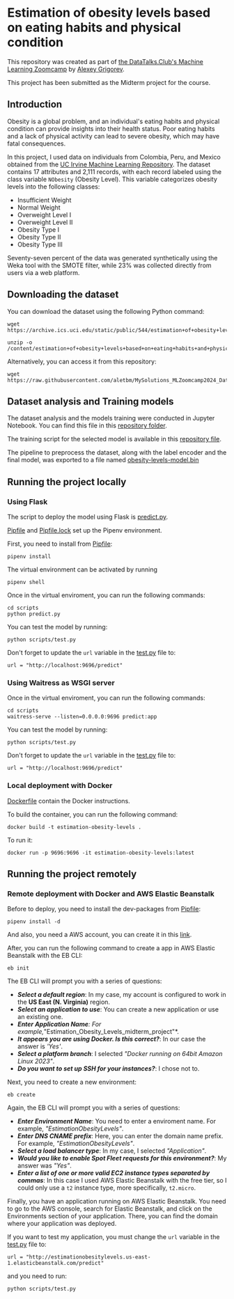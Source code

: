 # Estimation of obesity levels based on eating habits and physical condition

This repository was created as part of [the DataTalks.Club's Machine Learning Zoomcamp](https://github.com/alexeygrigorev) by [Alexey Grigorev](https://github.com/alexeygrigorev).

This project has been submitted as the Midterm project for the course.

## Introduction

Obesity is a global problem, and an individual's eating habits and physical condition can provide insights into their health status. Poor eating habits and a lack of physical activity can lead to severe obesity, which may have fatal consequences.

In this project, I used data on individuals from Colombia, Peru, and Mexico obtained from the [UC Irvine Machine Learning Repository](https://archive.ics.uci.edu/dataset/544/estimation+of+obesity+levels+based+on+eating+habits+and+physical+condition). The dataset contains 17 attributes and 2,111 records, with each record labeled using the class variable `NObesity` (Obesity Level). This variable categorizes obesity levels into the following classes:
+ Insufficient Weight
+ Normal Weight
+ Overweight Level I
+ Overweight Level II
+ Obesity Type I
+ Obesity Type II
+ Obesity Type III

Seventy-seven percent of the data was generated synthetically using the Weka tool with the SMOTE filter, while 23% was collected directly from users via a web platform.

## Downloading the dataset

You can download the dataset using the following Python command:

```
wget https://archive.ics.uci.edu/static/public/544/estimation+of+obesity+levels+based+on+eating+habits+and+physical+condition.zip

unzip -o /content/estimation+of+obesity+levels+based+on+eating+habits+and+physical+condition.zip
```
Alternatively, you can access it from this repository:
```
wget https://raw.githubusercontent.com/aletbm/MySolutions_MLZoomcamp2024_DataTalks.Club/refs/heads/main/Estimation_Obesity_Levels_midterm_project/dataset/ObesityDataSet_raw_and_data_sinthetic.csv
```

## Dataset analysis and Training models

The dataset analysis and the models training were conducted in Jupyter Notebook. You can find this file in this [repository folder](https://github.com/aletbm/MySolutions_MLZoomcamp2024_DataTalks.Club/tree/main/Estimation_Obesity_Levels_midterm_project/analysis).

The training script for the selected model is available in this [repository file](https://github.com/aletbm/MySolutions_MLZoomcamp2024_DataTalks.Club/blob/main/Estimation_Obesity_Levels_midterm_project/scripts/train.py).

The pipeline to preprocess the dataset, along with the label encoder and the final model, was exported to a file named [obesity-levels-model.bin](https://github.com/aletbm/MySolutions_MLZoomcamp2024_DataTalks.Club/blob/main/Estimation_Obesity_Levels_midterm_project/model/obesity-levels-model.bin)

## Running the project locally

### Using Flask

The script to deploy the model using Flask is [predict.py](https://github.com/aletbm/MySolutions_MLZoomcamp2024_DataTalks.Club/blob/main/Estimation_Obesity_Levels_midterm_project/scripts/predict.py).

[Pipfile](https://github.com/aletbm/MySolutions_MLZoomcamp2024_DataTalks.Club/blob/main/Estimation_Obesity_Levels_midterm_project/Pipfile) and [Pipfile.lock](https://github.com/aletbm/MySolutions_MLZoomcamp2024_DataTalks.Club/blob/main/Estimation_Obesity_Levels_midterm_project/Pipfile.lock) set up the Pipenv environment. 

First, you need to install from [Pipfile](https://github.com/aletbm/MySolutions_MLZoomcamp2024_DataTalks.Club/blob/main/Estimation_Obesity_Levels_midterm_project/Pipfile):
```
pipenv install
```
The virtual environment can be activated by running
```
pipenv shell
```
Once in the virtual enviroment, you can run the following commands:
```
cd scripts
python predict.py
```
You can test the model by running:
```
python scripts/test.py
```
Don't forget to update the `url` variable in the [test.py](https://github.com/aletbm/MySolutions_MLZoomcamp2024_DataTalks.Club/blob/main/Estimation_Obesity_Levels_midterm_project/scripts/test.py) file to:
```
url = "http://localhost:9696/predict"
```
### Using Waitress as WSGI server

Once in the virtual enviroment, you can run the following commands:
```
cd scripts
waitress-serve --listen=0.0.0.0:9696 predict:app
```
You can test the model by running:
```
python scripts/test.py
```
Don't forget to update the `url` variable in the [test.py](https://github.com/aletbm/MySolutions_MLZoomcamp2024_DataTalks.Club/blob/main/Estimation_Obesity_Levels_midterm_project/scripts/test.py) file to:
```
url = "http://localhost:9696/predict"
```

### Local deployment with Docker

[Dockerfile](https://github.com/aletbm/MySolutions_MLZoomcamp2024_DataTalks.Club/blob/main/Estimation_Obesity_Levels_midterm_project/Dockerfile) contain the Docker instructions.

To build the container, you can run the following command:
```
docker build -t estimation-obesity-levels .   
```
To run it:
```
docker run -p 9696:9696 -it estimation-obesity-levels:latest
```
## Running the project remotely

### Remote deployment with Docker and AWS Elastic Beanstalk

Before to deploy, you need to install the dev-packages from [Pipfile](https://github.com/aletbm/MySolutions_MLZoomcamp2024_DataTalks.Club/blob/main/Estimation_Obesity_Levels_midterm_project/Pipfile):
```
pipenv install -d
```
And also, you need a AWS account, you can create it in this [link](https://signin.aws.amazon.com/signup?request_type=register).

After, you can run the following command to create a app in AWS Elastic Beanstalk with the EB CLI:
```
eb init
```
The EB CLI will prompt you with a series of questions:
+ ***Select a default region***: In my case, my account is configured to work in the **US East (N. Virginia)** region.
+ ***Select an application to use***: You can create a new application or use an existing one.
+ ***Enter Application Name**: For example,*"Estimation_Obesity_Levels_midterm_project"*.
+ ***It appears you are using Docker. Is this correct?***: In our case the answer is *'Yes'*.
+ ***Select a platform branch***: I selected *"Docker running on 64bit Amazon Linux 2023"*.
+ ***Do you want to set up SSH for your instances?***: I chose not to.

Next, you need to create a new environment:
```
eb create
```
Again, the EB CLI will prompt you with a series of questions:
+ ***Enter Environment Name***: You need to enter a enviroment name. For example, *"EstimationObesityLevels"*.
+ ***Enter DNS CNAME prefix***: Here, you can enter the domain name prefix. For example, *"EstimationObesityLevels"*.
+ ***Select a load balancer type***: In my case, I selected *"Application"*.
+ ***Would you like to enable Spot Fleet requests for this environment?***: My answer was *"Yes"*.
+ ***Enter a list of one or more valid EC2 instance types separated by commas***:
In this case I used AWS Elastic Beanstalk with the free tier, so I could only use a `t2` instance type, more specifically, `t2.micro`.

Finally, you have an application running on AWS Elastic Beanstalk. You need to go to the AWS console, search for Elastic Beanstalk, and click on the Environments section of your application. There, you can find the domain where your application was deployed. 

If you want to test my application, you must change the `url` variable in the [test.py](https://github.com/aletbm/MySolutions_MLZoomcamp2024_DataTalks.Club/blob/main/Estimation_Obesity_Levels_midterm_project/scripts/test.py) file to:
```
url = "http://estimationobesitylevels.us-east-1.elasticbeanstalk.com/predict"
```
and you need to run:

```
python scripts/test.py
```




